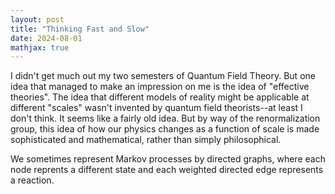 ```yaml
---
layout: post
title: "Thinking Fast and Slow"
date: 2024-08-01
mathjax: true
---
```


I didn't get much out my two semesters of Quantum Field Theory. But one idea that managed to make an impression on me is the idea of "effective theories". The idea that different models of reality might be applicable at different "scales" wasn't invented by quantum field theorists--at least I don't think. It seems like a fairly old idea. But by way of the renormalization group, this idea of how our physics changes as a function of scale is made sophisticated and mathematical, rather than simply philosophical.

We sometimes represent Markov processes by directed graphs, where each node reprents a different state and each weighted directed edge represents a reaction.
